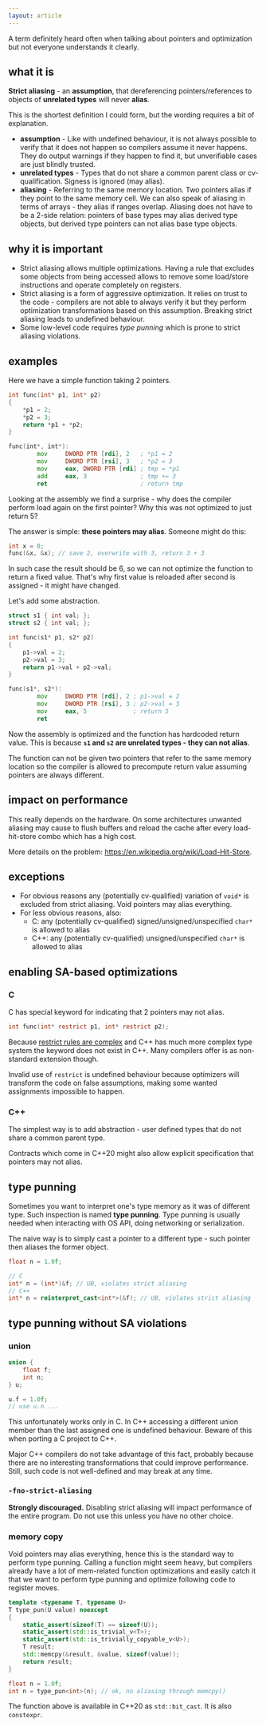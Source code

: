 ```yaml
---
layout: article
---
```


A term definitely heard often when talking about pointers and optimization but not everyone understands it clearly.

## what it is

**Strict aliasing** - an **assumption**, that dereferencing pointers/references to objects of **unrelated types** will never **alias**.

This is the shortest definition I could form, but the wording requires a bit of explanation.

- **assumption** - Like with undefined behaviour, it is not always possible to verify that it does not happen so compilers assume it never happens. They do output warnings if they happen to find it, but unverifiable cases are just blindly trusted.
- **unrelated types** - Types that do not share a common parent class or cv-qualification. Signess is ignored (may alias).
- **aliasing** - Referring to the same memory location. Two pointers alias if they point to the same memory cell. We can also speak of aliasing in terms of arrays - they alias if ranges overlap. Aliasing does not have to be a 2-side relation: pointers of base types may alias derived type objects, but derived type pointers can not alias base type objects.

## why it is important

- Strict aliasing allows multiple optimizations. Having a rule that excludes some objects from being accessed allows to remove some load/store instructions and operate completely on registers.
- Strict aliasing is a form of aggressive optimization. It relies on trust to the code - compilers are not able to always verify it but they perform optimization transformations based on this assumption. Breaking strict aliasing leads to undefined behaviour.
- Some low-level code requires *type punning* which is prone to strict aliasing violations.

## examples

Here we have a simple function taking 2 pointers.

```c++
int func(int* p1, int* p2)
{
    *p1 = 2;
    *p2 = 3;
    return *p1 + *p2;
}
```

```asm
func(int*, int*):
        mov     DWORD PTR [rdi], 2   ; *p1 = 2
        mov     DWORD PTR [rsi], 3   ; *p2 = 3
        mov     eax, DWORD PTR [rdi] ; tmp = *p1
        add     eax, 3               ; tmp += 3
        ret                          ; return tmp
```

Looking at the assembly we find a surprise - why does the compiler perform load again on the first pointer? Why this was not optimized to just return 5?

The answer is simple: **these pointers may alias**. Someone might do this:

```c++
int x = 0;
func(&x, &x); // save 2, overwrite with 3, return 3 + 3
```

In such case the result should be 6, so we can not optimize the function to return a fixed value. That's why first value is reloaded after second is assigned - it might have changed.

Let's add some abstraction.

```c++
struct s1 { int val; };
struct s2 { int val; };

int func(s1* p1, s2* p2)
{
    p1->val = 2;
    p2->val = 3;
    return p1->val + p2->val;
}
```

```asm
func(s1*, s2*):
        mov     DWORD PTR [rdi], 2 ; p1->val = 2
        mov     DWORD PTR [rsi], 3 ; p2->val = 3
        mov     eax, 5             ; return 5
        ret
```

Now the assembly is optimized and the function has hardcoded return value. This is because **`s1` and `s2` are unrelated types - they can not alias**.

The function can not be given two pointers that refer to the same memory location so the compiler is allowed to precompute return value assuming pointers are always different.

## impact on performance

This really depends on the hardware. On some architectures unwanted aliasing may cause to flush buffers and reload the cache after every load-hit-store combo which has a high cost.

More details on the problem: https://en.wikipedia.org/wiki/Load-Hit-Store.

## exceptions

- For obvious reasons any (potentially cv-qualified) variation of `void*` is excluded from strict aliasing. Void pointers may alias everything.
- For less obvious reasons, also:
  - C: any (potentially cv-qualified) signed/unsigned/unspecified `char*` is allowed to alias
  - C++: any (potentially cv-qualified) unsigned/unspecified `char*` is allowed to alias

## enabling SA-based optimizations

### C

C has special keyword for indicating that 2 pointers may not alias.

```c
int func(int* restrict p1, int* restrict p2);
```

Because [restrict rules are complex](https://en.cppreference.com/w/c/language/restrict) and C++ has much more complex type system the keyword does not exist in C++. Many compilers offer is as non-standard extension though.

Invalid use of `restrict` is undefined behaviour because optimizers will transform the code on false assumptions, making some wanted assignments impossible to happen.

### C++

The simplest way is to add abstraction - user defined types that do not share a common parent type.

Contracts which come in C++20 might also allow explicit specification that pointers may not alias.

## type punning

Sometimes you want to interpret one's type memory as it was of different type. Such inspection is named **type punning**. Type punning is usually needed when interacting with OS API, doing networking or serialization.

The naive way is to simply cast a pointer to a different type - such pointer then aliases the former object.

```c++
float n = 1.0f;

// C
int* n = (int*)&f; // UB, violates strict aliasing
// C++
int* n = reinterpret_cast<int*>(&f); // UB, violates strict aliasing
```

## type punning without SA violations

### union

```c
union {
    float f;
    int n;
} u;

u.f = 1.0f;
// use u.n ...
```

This unfortunately works only in C. In C++ accessing a different union member than the last assigned one is undefined behaviour. Beware of this when porting a C project to C++.

Major C++ compilers do not take advantage of this fact, probably because there are no interesting transformations that could improve performance. Still, such code is not well-defined and may break at any time.

### `-fno-strict-aliasing`

**Strongly discouraged.** Disabling strict aliasing will impact performance of the entire program. Do not use this unless you have no other choice.

### memory copy

Void pointers may alias everything, hence this is the standard way to perform type punning. Calling a function might seem heavy, but compilers already have a lot of mem-related function optimizations and easily catch it that we want to perform type punning and optimize following code to register moves.

```c++
template <typename T, typename U>
T type_pun(U value) noexcept
{
    static_assert(sizeof(T) == sizeof(U));
    static_assert(std::is_trivial_v<T>);
    static_assert(std::is_trivially_copyable_v<U>);
    T result;
    std::memcpy(&result, &value, sizeof(value));
    return result;
}

float n = 1.0f;
int n = type_pun<int>(n); // ok, no aliasing through memcpy()
```

The function above is available in C++20 as `std::bit_cast`. It is also `constexpr`.
